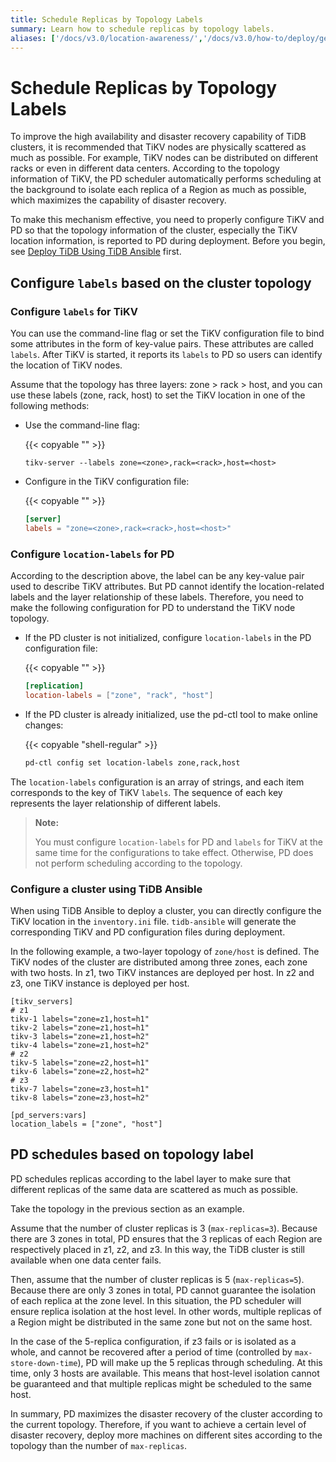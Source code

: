 ```yaml
---
title: Schedule Replicas by Topology Labels
summary: Learn how to schedule replicas by topology labels.
aliases: ['/docs/v3.0/location-awareness/','/docs/v3.0/how-to/deploy/geographic-redundancy/location-awareness/','/docs/op-guide/location-awareness/','/tidb/v3.0/location-awareness']
---
```


# Schedule Replicas by Topology Labels

To improve the high availability and disaster recovery capability of TiDB clusters, it is recommended that TiKV nodes are physically scattered as much as possible. For example, TiKV nodes can be distributed on different racks or even in different data centers. According to the topology information of TiKV, the PD scheduler automatically performs scheduling at the background to isolate each replica of a Region as much as possible, which maximizes the capability of disaster recovery.

To make this mechanism effective, you need to properly configure TiKV and PD so that the topology information of the cluster, especially the TiKV location information, is reported to PD during deployment. Before you begin, see [Deploy TiDB Using TiDB Ansible](/online-deployment-using-ansible.md) first.

## Configure `labels` based on the cluster topology

### Configure `labels` for TiKV

You can use the command-line flag or set the TiKV configuration file to bind some attributes in the form of key-value pairs. These attributes are called `labels`. After TiKV is started, it reports its `labels` to PD so users can identify the location of TiKV nodes.

Assume that the topology has three layers: zone > rack > host, and you can use these labels (zone, rack, host) to set the TiKV location in one of the following methods:

+ Use the command-line flag:

    {{< copyable "" >}}

    ```
    tikv-server --labels zone=<zone>,rack=<rack>,host=<host>
    ```

+ Configure in the TiKV configuration file:

    {{< copyable "" >}}

    ```toml
    [server]
    labels = "zone=<zone>,rack=<rack>,host=<host>"
    ```

### Configure `location-labels` for PD

According to the description above, the label can be any key-value pair used to describe TiKV attributes. But PD cannot identify the location-related labels and the layer relationship of these labels. Therefore, you need to make the following configuration for PD to understand the TiKV node topology.

+ If the PD cluster is not initialized, configure `location-labels` in the PD configuration file:

    {{< copyable "" >}}

    ```toml
    [replication]
    location-labels = ["zone", "rack", "host"]
    ```

+ If the PD cluster is already initialized, use the pd-ctl tool to make online changes:

    {{< copyable "shell-regular" >}}

    ```bash
    pd-ctl config set location-labels zone,rack,host
    ```

The `location-labels` configuration is an array of strings, and each item corresponds to the key of TiKV `labels`. The sequence of each key represents the layer relationship of different labels.

> **Note:**
>
> You must configure `location-labels` for PD and `labels` for TiKV at the same time for the configurations to take effect. Otherwise, PD does not perform scheduling according to the topology.

### Configure a cluster using TiDB Ansible

When using TiDB Ansible to deploy a cluster, you can directly configure the TiKV location in the `inventory.ini` file. `tidb-ansible` will generate the corresponding TiKV and PD configuration files during deployment.

In the following example, a two-layer topology of `zone/host` is defined. The TiKV nodes of the cluster are distributed among three zones, each zone with two hosts. In z1, two TiKV instances are deployed per host. In z2 and z3, one TiKV instance is deployed per host.

```
[tikv_servers]
# z1
tikv-1 labels="zone=z1,host=h1"
tikv-2 labels="zone=z1,host=h1"
tikv-3 labels="zone=z1,host=h2"
tikv-4 labels="zone=z1,host=h2"
# z2
tikv-5 labels="zone=z2,host=h1"
tikv-6 labels="zone=z2,host=h2"
# z3
tikv-7 labels="zone=z3,host=h1"
tikv-8 labels="zone=z3,host=h2"

[pd_servers:vars]
location_labels = ["zone", "host"]
```

## PD schedules based on topology label

PD schedules replicas according to the label layer to make sure that different replicas of the same data are scattered as much as possible.

Take the topology in the previous section as an example.

Assume that the number of cluster replicas is 3 (`max-replicas=3`). Because there are 3 zones in total, PD ensures that the 3 replicas of each Region are respectively placed in z1, z2, and z3. In this way, the TiDB cluster is still available when one data center fails.

Then, assume that the number of cluster replicas is 5 (`max-replicas=5`). Because there are only 3 zones in total, PD cannot guarantee the isolation of each replica at the zone level. In this situation, the PD scheduler will ensure replica isolation at the host level. In other words, multiple replicas of a Region might be distributed in the same zone but not on the same host.

In the case of the 5-replica configuration, if z3 fails or is isolated as a whole, and cannot be recovered after a period of time (controlled by `max-store-down-time`), PD will make up the 5 replicas through scheduling. At this time, only 3 hosts are available. This means that host-level isolation cannot be guaranteed and that multiple replicas might be scheduled to the same host.

In summary, PD maximizes the disaster recovery of the cluster according to the current topology. Therefore, if you want to achieve a certain level of disaster recovery, deploy more machines on different sites according to the topology than the number of `max-replicas`.
